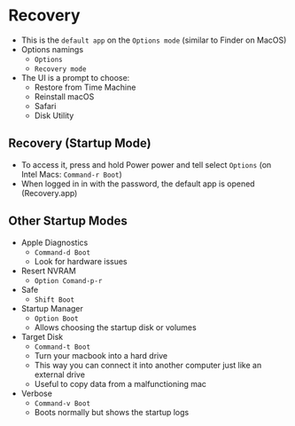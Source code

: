# Recovery

- This is the `default app` on the `Options mode` (similar to Finder on MacOS)
- Options namings
  - `Options`
  - `Recovery mode`
- The UI is a prompt to choose:
  - Restore from Time Machine
  - Reinstall macOS
  - Safari
  - Disk Utility

## Recovery (Startup Mode)

- To access it, press and hold Power power and tell select `Options` (on Intel Macs: `Command-r Boot`)
- When logged in in with the password, the default app is opened (Recovery.app)

## Other Startup Modes

- Apple Diagnostics
  - `Command-d Boot`
  - Look for hardware issues
- Resert NVRAM
  - `Option Comand-p-r`
- Safe
  - `Shift Boot`
- Startup Manager
  - `Option Boot`
  - Allows choosing the startup disk or volumes
- Target Disk
  - `Command-t Boot`
  - Turn your macbook into a hard drive
  - This way you can connect it into another computer just like an external drive
  - Useful to copy data from a malfunctioning mac
- Verbose
  - `Command-v Boot`
  - Boots normally but shows the startup logs
